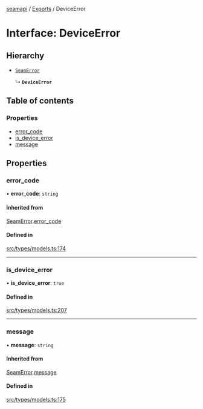 [seamapi](../README.md) / [Exports](../modules.md) / DeviceError

# Interface: DeviceError

## Hierarchy

- [`SeamError`](SeamError.md)

  ↳ **`DeviceError`**

## Table of contents

### Properties

- [error\_code](DeviceError.md#error_code)
- [is\_device\_error](DeviceError.md#is_device_error)
- [message](DeviceError.md#message)

## Properties

### error\_code

• **error\_code**: `string`

#### Inherited from

[SeamError](SeamError.md).[error_code](SeamError.md#error_code)

#### Defined in

[src/types/models.ts:174](https://github.com/seamapi/javascript/blob/main/src/types/models.ts#L174)

___

### is\_device\_error

• **is\_device\_error**: ``true``

#### Defined in

[src/types/models.ts:207](https://github.com/seamapi/javascript/blob/main/src/types/models.ts#L207)

___

### message

• **message**: `string`

#### Inherited from

[SeamError](SeamError.md).[message](SeamError.md#message)

#### Defined in

[src/types/models.ts:175](https://github.com/seamapi/javascript/blob/main/src/types/models.ts#L175)
